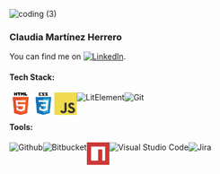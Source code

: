 ![coding (3)](https://github.com/claumartinezh/claumartinezh/assets/17312795/2aba2710-c938-4b45-84c8-c584f08faf1f)

### Claudia Martínez Herrero
 
You can find me on [![LinkedIn](https://raw.githubusercontent.com/MartinHeinz/MartinHeinz/master/linkedin-3-16.png)](https://www.linkedin.com/in/claudia-mh/). 

#### Tech Stack:
<img align="left" alt="HTML5" title='HTML5' height="40px" src="https://raw.githubusercontent.com/github/explore/80688e429a7d4ef2fca1e82350fe8e3517d3494d/topics/html/html.png" />

<img align="left" alt="CSS3" title='CSS3' height="40px" src="https://raw.githubusercontent.com/github/explore/80688e429a7d4ef2fca1e82350fe8e3517d3494d/topics/css/css.png" />

<img align="left" alt="JavaScript" title='JavaScript' height="40px" src="https://raw.githubusercontent.com/github/explore/80688e429a7d4ef2fca1e82350fe8e3517d3494d/topics/javascript/javascript.png" />

<img align="left" alt="LitElement" title='LitElement' height="40px" src="https://cdn.worldvectorlogo.com/logos/lit-1.svg" />

<img align="left" alt="Git" title='Git' height="40px" src="https://upload.wikimedia.org/wikipedia/commons/thumb/3/3f/Git_icon.svg/2048px-Git_icon.svg.png" />

<br>
<br>

#### Tools:
<img align="left" alt="Github" title='Github' height="40px" src="https://github.githubassets.com/assets/GitHub-Mark-ea2971cee799.png" />

<img align="left" alt="Bitbucket" title='Bitbucket' height="40px" src="https://www.svgrepo.com/show/349308/bitbucket.svg" />

<img align="left" alt="Npm" title='Npm' height="40px" src="https://raw.githubusercontent.com/github/explore/80688e429a7d4ef2fca1e82350fe8e3517d3494d/topics/npm/npm.png" />

<img align="left" alt="Visual Studio Code" title='Visual Studio Code' height="40px" src="https://cdn.icon-icons.com/icons2/2107/PNG/512/file_type_vscode_icon_130084.png" />

<img align="left" alt="Jira" title='Jira' height="40px" src="https://logowik.com/content/uploads/images/jira3124.jpg" />
